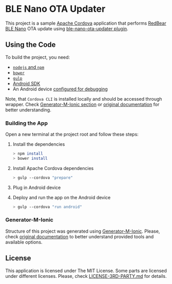 # BLE Nano OTA Updater

This project is a sample [Apache Cordova](https://cordova.apache.org/) application that performs [RedBear BLE Nano](http://redbearlab.com/blenano/) OTA update using [ble-nano-ota-updater plugin](https://github.com/CanTireInnovations/cordova-plugin-ble-nano-ota-updater).

## Using the Code

To build the project, you need:

*   [`nodejs` and `npm`](https://nodejs.org/en/)
*   [`bower`](http://bower.io/)
*   [`gulp`](http://gulpjs.com/)
*   [Android SDK](http://developer.android.com/sdk/index.html)
*   An Android device [configured for debugging](http://developer.android.com/tools/device.html)

Note, that `Cordova CLI` is installed locally and should be accessed through wrapper. Check [Generator-M-Ionic section](#generator-m-ionic) or [original documentation](https://github.com/mwaylabs/generator-m-ionic/blob/master/docs/start/development_intro.md#using-the-cordova-cli) for better understanding.

### Building the App

Open a new terminal at the project root and follow these steps:

1.  Install the dependencies

    ```sh
    > npm install
    > bower install
    ```

2.  Install Apache Cordova dependencies

    ```sh
    > gulp --cordova "prepare"
    ```
    
3.  Plug in Android device

4.  Deploy and run the app on the Android device

    ```sh
    > gulp --cordova "run android"
    ```

### Generator-M-Ionic

Structure of this project was generated using [Generator-M-Ionic](https://github.com/mwaylabs/generator-m-ionic). Please, check [original documentation](https://github.com/mwaylabs/generator-m-ionic) to better understand provided tools and available options.

## License

This application is licensed under The MIT License. Some parts are licensed under different licenses. Please, check [LICENSE-3RD-PARTY.md](LICENSE-3RD-PARTY.md) for details.